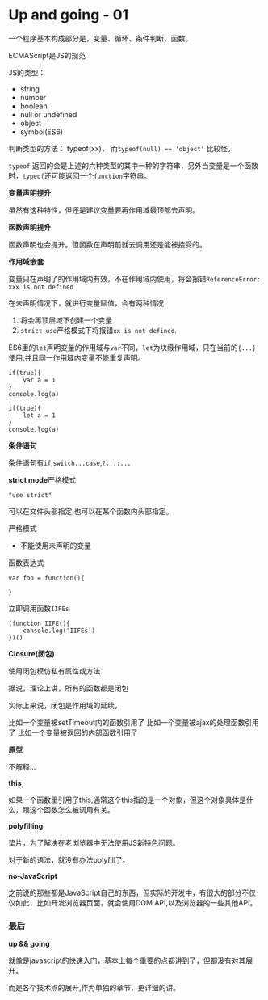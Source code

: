 # Up and going - 01

一个程序基本构成部分是，变量、循环、条件判断、函数。

ECMAScript是JS的规范

JS的类型：

* string
* number
* boolean
* null or undefined
* object
* symbol(ES6)

判断类型的方法： typeof(xx)， 而`typeof(null) == 'object'` 比较怪。

`typeof` 返回的会是上述的六种类型的其中一种的字符串，另外当变量是一个函数时，`typeof`还可能返回一个`function`字符串。


**变量声明提升**

虽然有这种特性，但还是建议变量要再作用域最顶部去声明。

**函数声明提升**

函数声明也会提升。但函数在声明前就去调用还是能被接受的。


**作用域嵌套**

变量只在声明了的作用域内有效，不在作用域内使用，将会报错`ReferenceError: xxx is not defined`

在未声明情况下，就进行变量赋值，会有两种情况
1. 将会再顶层域下创建一个变量
2. `strict use`严格模式下将报错`xx is not defined`.

ES6里的`let`声明变量的作用域与`var`不同，`let`为块级作用域，只在当前的`{...}`使用,并且同一作用域内变量不能重复声明。

```
if(true){
    var a = 1
}
console.log(a)
```

```
if(true){
    let a = 1
}
console.log(a)
```


**条件语句**

条件语句有`if`,`switch...case`,`?...:...`


**strict mode**严格模式

```
"use strict"
```
可以在文件头部指定,也可以在某个函数内头部指定。

严格模式

* 不能使用未声明的变量

函数表达式

```
var foo = function(){

}
```

立即调用函数`IIFEs`

```
(function IIFE(){
    console.log('IIFEs')
})()
```

**Closure(闭包)**

使用闭包模仿私有属性或方法

据说，理论上讲，所有的函数都是闭包

实际上来说，闭包是作用域的延续，

比如一个变量被setTimeout内的函数引用了
比如一个变量被ajax的处理函数引用了
比如一个变量被返回的内部函数引用了

**原型**

不解释...

**this**

如果一个函数里引用了this,通常这个this指的是一个对象，但这个对象具体是什么，跟这个函数怎么被调用有关。

**polyfilling**

垫片，为了解决在老浏览器中无法使用JS新特色问题。 

对于新的语法，就没有办法polyfill了。

**no-JavaScript**

之前说的那些都是JavaScript自己的东西，但实际的开发中，有很大的部分不仅仅如此，比如开发浏览器页面，就会使用DOM API,以及浏览器的一些其他API。


### 最后

**up && going**

就像是javascript的快速入门，基本上每个重要的点都讲到了，但都没有对其展开。

而是各个技术点的展开,作为单独的章节，更详细的讲。